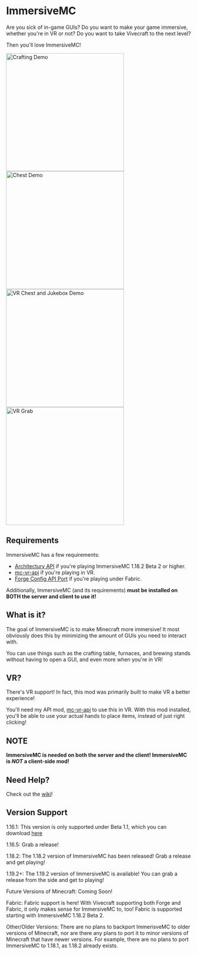# ImmersiveMC

Are you sick of in-game GUIs? Do you want to make your game immersive, whether you're in VR or not? Do you want to take Vivecraft to the next level?

Then you'll love ImmersiveMC!

<img alt="Crafting Demo" src="docs/ImmersiveMCNonVRCrafting.gif" width="320"/>
<img alt="Chest Demo" src="docs/ImmersiveMCNonVRChest.gif" width="320"/>
<img alt="VR Chest and Jukebox Demo" src="docs/ImmersiveVRChestAndJukebox.gif" width="320"/>
<img alt="VR Grab" src="docs/ImmersiveVRGrab.gif" width="320"/>

## Requirements

ImmersiveMC has a few requirements:

- [Architectury API](https://www.curseforge.com/minecraft/mc-mods/architectury-api) if you're playing ImmersiveMC 1.18.2 Beta 2 or higher.
- [mc-vr-api](https://www.curseforge.com/minecraft/mc-mods/mc-vr-api) if you're playing in VR.
- [Forge Config API Port](https://www.curseforge.com/minecraft/mc-mods/forge-config-api-port-fabric) if you're playing under Fabric.

Additionally, ImmersiveMC (and its requirements) **must be installed on BOTH the server and client to use it!**

## What is it?

The goal of ImmersiveMC is to make Minecraft more immersive! It most obviously does this by minimizing the amount of GUIs you need to interact with.

You can use things such as the crafting table, furnaces, and brewing stands without having to open a GUI, and even more when you're in VR!

## VR?

There's VR support! In fact, this mod was primarily built to make VR a better experience!

You'll need my API mod, [mc-vr-api](https://www.curseforge.com/minecraft/mc-mods/mc-vr-api) to use this in VR. With this mod installed, you'll be able to use your actual hands to place items, instead of just right clicking!

## NOTE

**ImmersiveMC is needed on both the server and the client! ImmersiveMC is *NOT* a client-side mod!**

## Need Help?

Check out the [wiki](https://github.com/hammy3502/immersive-mc/wiki)!

## Version Support

1.16.1: This version is only supported under Beta 1.1, which you can download [here](https://github.com/hammy3502/immersive-mc/releases/download/v1.0.0-beta1.1/immersivemc-1.0.0-beta1.1-1.16.1.jar)

1.16.5: Grab a release!

1.18.2: The 1.18.2 version of ImmersiveMC has been released! Grab a release and get playing!

1.19.2+: The 1.19.2 version of ImmersiveMC is available! You can grab a release from the side and get to playing!

Future Versions of Minecraft: Coming Soon!

Fabric: Fabric support is here! With Vivecraft supporting both Forge and Fabric, it only makes sense for ImmersiveMC to, too! Fabric is supported starting with ImmersiveMC 1.18.2 Beta 2.

Other/Older Versions: There are no plans to backport ImmerisveMC to older versions of Minecraft, nor are there any plans to port it to minor versions of Minecraft that have newer versions. For example, there are no plans to port ImmersiveMC to 1.18.1, as 1.18.2 already exists.